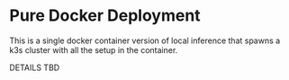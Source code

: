 # Pure Docker Deployment

This is a single docker container version of local inference that spawns a k3s cluster with all the setup in the container.

DETAILS TBD